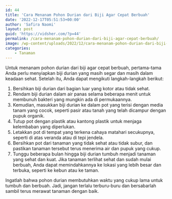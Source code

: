 ```yaml
---
id: 44
title: 'Cara Menanam Pohon Durian dari Biji Agar Cepat Berbuah'
date: '2022-12-17T05:51:53+00:00'
author: 'Safira Naomi'
layout: post
guid: 'https://vidsher.com/?p=44'
permalink: /cara-menanam-pohon-durian-dari-biji-agar-cepat-berbuah/
image: /wp-content/uploads/2022/12/cara-menanam-pohon-durian-dari-biji-agar-cepat-berbuah-.jpg
categories:
    - Tanaman
---
```


<div class="flex-1 overflow-hidden"><div class="react-scroll-to-bottom--css-otqfe-79elbk h-full dark:bg-gray-800"><div class="react-scroll-to-bottom--css-otqfe-1n7m0yu"><div class="flex flex-col items-center text-sm h-full dark:bg-gray-800"><div class="w-full border-b border-black/10 dark:border-gray-900/50 text-gray-800 dark:text-gray-100 group bg-gray-50 dark:bg-[#444654]"><div class="text-base gap-6 m-auto md:max-w-2xl lg:max-w-2xl xl:max-w-3xl p-4 md:py-6 flex lg:px-0"><div class="relative flex w-full flex-col lg:w-[calc(100%-115px)]"><div class="flex flex-col gap-3"><div class="min-h-[20px] flex flex-col items-start gap-4 whitespace-pre-wrap"><div class="markdown prose break-words dark:prose-invert light">Untuk menanam pohon durian dari biji agar cepat berbuah, pertama-tama Anda perlu menyiapkan biji durian yang masih segar dan masih dalam keadaan sehat. Setelah itu, Anda dapat mengikuti langkah-langkah berikut:

1. Bersihkan biji durian dari bagian luar yang kotor atau tidak sehat.
2. Rendam biji durian dalam air panas selama beberapa menit untuk membunuh bakteri yang mungkin ada di permukaannya.
3. Kemudian, masukkan biji durian ke dalam pot yang terisi dengan media tanam yang cocok, seperti pasir atau tanah yang telah dicampur dengan pupuk organik.
4. Tutup pot dengan plastik atau kantong plastik untuk menjaga kelembaban yang diperlukan.
5. Letakkan pot di tempat yang terkena cahaya matahari secukupnya, seperti di atas veranda atau di tepi jendela.
6. Bersihkan pot dari tanaman yang tidak sehat atau tidak subur, dan pastikan tanaman tersebut terus menerima air dan pupuk yang cukup.
7. Tunggu beberapa bulan hingga biji durian tumbuh menjadi tanaman yang sehat dan kuat. Jika tanaman terlihat sehat dan sudah mulai berbuah, Anda dapat memindahkannya ke lokasi yang lebih besar dan terbuka, seperti ke kebun atau ke taman.

Ingatlah bahwa pohon durian membutuhkan waktu yang cukup lama untuk tumbuh dan berbuah. Jadi, jangan terlalu terburu-buru dan bersabarlah sambil terus merawat tanaman dengan baik.

</div></div></div></div></div></div></div></div></div></div>